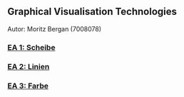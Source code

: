 ## Graphical Visualisation Technologies
Autor: Moritz Bergan (7008078)

### [EA 1: Scheibe](https://bergamorit.github.io/EA1/)
### [EA 2: Linien](https://bergamorit.github.io/EA2/)
### [EA 3: Farbe](https://bergamorit.github.io/EA3/)
